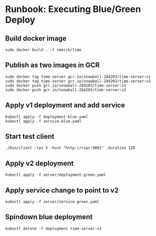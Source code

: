 # Runbook: Executing Blue/Green Deploy

## Build docker image
`sudo docker build . -t smerck/time`

## Publish as two images in GCR
```
sudo docker tag time-server gcr.io/snowball-284203/time-server:v1
sudo docker tag time-server gcr.io/snowball-284203/time-server:v2
sudo docker push gcr.io/snowball-284203/time-server:v1
sudo docker push gcr.io/snowball-284203/time-server:v2
```

## Apply v1 deployment and add service
```
kubectl apply -f deployment-blue.yaml
kubectl apply -f service-blue.yaml
```

## Start test client
`./bin/client -rps 5 -host "http://<ip>:9001" -duration 120`

## Apply v2 deployment
`kubectl apply -f server/deployment-green.yaml`

## Apply service change to point to v2
`kubectl apply -f server/service-green.yaml`

## Spindown blue deployment
`kubectl delete -f deployment time-server-v1`
